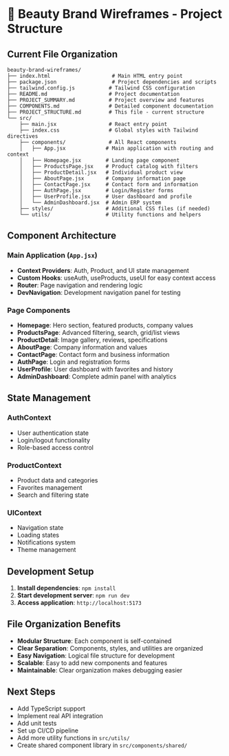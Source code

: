 # 📁 Beauty Brand Wireframes - Project Structure

## Current File Organization

```
beauty-brand-wireframes/
├── index.html                    # Main HTML entry point
├── package.json                  # Project dependencies and scripts
├── tailwind.config.js           # Tailwind CSS configuration
├── README.md                    # Project documentation
├── PROJECT_SUMMARY.md           # Project overview and features
├── COMPONENTS.md                # Detailed component documentation
├── PROJECT_STRUCTURE.md         # This file - current structure
└── src/
    ├── main.jsx                 # React entry point
    ├── index.css                # Global styles with Tailwind directives
    ├── components/              # All React components
    │   ├── App.jsx             # Main application with routing and context
    │   ├── Homepage.jsx        # Landing page component
    │   ├── ProductsPage.jsx    # Product catalog with filters
    │   ├── ProductDetail.jsx   # Individual product view
    │   ├── AboutPage.jsx       # Company information page
    │   ├── ContactPage.jsx     # Contact form and information
    │   ├── AuthPage.jsx        # Login/Register forms
    │   ├── UserProfile.jsx     # User dashboard and profile
    │   └── AdminDashboard.jsx  # Admin ERP system
    ├── styles/                 # Additional CSS files (if needed)
    └── utils/                  # Utility functions and helpers
```

## Component Architecture

### Main Application (`App.jsx`)
- **Context Providers**: Auth, Product, and UI state management
- **Custom Hooks**: useAuth, useProducts, useUI for easy context access
- **Router**: Page navigation and rendering logic
- **DevNavigation**: Development navigation panel for testing

### Page Components
- **Homepage**: Hero section, featured products, company values
- **ProductsPage**: Advanced filtering, search, grid/list views
- **ProductDetail**: Image gallery, reviews, specifications
- **AboutPage**: Company information and values
- **ContactPage**: Contact form and business information
- **AuthPage**: Login and registration forms
- **UserProfile**: User dashboard with favorites and history
- **AdminDashboard**: Complete admin panel with analytics

## State Management

### AuthContext
- User authentication state
- Login/logout functionality
- Role-based access control

### ProductContext
- Product data and categories
- Favorites management
- Search and filtering state

### UIContext
- Navigation state
- Loading states
- Notifications system
- Theme management

## Development Setup

1. **Install dependencies**: `npm install`
2. **Start development server**: `npm run dev`
3. **Access application**: `http://localhost:5173`

## File Organization Benefits

- **Modular Structure**: Each component is self-contained
- **Clear Separation**: Components, styles, and utilities are organized
- **Easy Navigation**: Logical file structure for development
- **Scalable**: Easy to add new components and features
- **Maintainable**: Clear organization makes debugging easier

## Next Steps

- Add TypeScript support
- Implement real API integration
- Add unit tests
- Set up CI/CD pipeline
- Add more utility functions in `src/utils/`
- Create shared component library in `src/components/shared/` 
